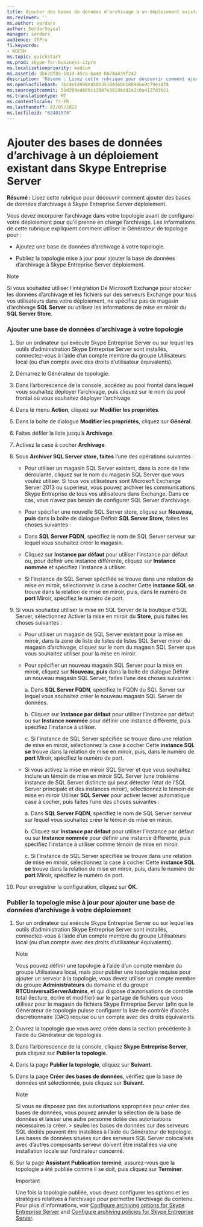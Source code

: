 ```yaml
---
title: Ajouter des bases de données d’archivage à un déploiement existant dans Skype Entreprise Server
ms.reviewer: ''
ms.author: serdars
author: SerdarSoysal
manager: serdars
audience: ITPro
f1.keywords:
- NOCSH
ms.topic: quickstart
ms.prod: skype-for-business-itpro
ms.localizationpriority: medium
ms.assetid: 3b67df85-181d-45ca-ba48-bb74a439f242
description: 'Résumé : Lisez cette rubrique pour découvrir comment ajouter des bases de données d’archivage à Skype Entreprise Server déploiement.'
ms.openlocfilehash: 3bc4e14998e45803518436bb180906e9c79e14f4
ms.sourcegitcommit: 59d209ed669c13807e38196dd2a2c0a4127d3621
ms.translationtype: MT
ms.contentlocale: fr-FR
ms.lasthandoff: 02/05/2022
ms.locfileid: "62401578"
---
```

# <a name="add-archiving-databases-to-an-existing-deployment-in-skype-for-business-server"></a>Ajouter des bases de données d’archivage à un déploiement existant dans Skype Entreprise Server
 
**Résumé :** Lisez cette rubrique pour découvrir comment ajouter des bases de données d’archivage à Skype Entreprise Server déploiement.
  
Vous devez incorporer l’archivage dans votre topologie avant de configurer votre déploiement pour qu’il prenne en charge l’archivage. Les informations de cette rubrique expliquent comment utiliser le Générateur de topologie pour :
  
- Ajoutez une base de données d’archivage à votre topologie.
    
- Publiez la topologie mise à jour pour ajouter la base de données d’archivage à Skype Entreprise Server déploiement.
    
> [!NOTE]
> Si vous souhaitez utiliser l’intégration De Microsoft Exchange pour stocker les données d’archivage et les fichiers sur des serveurs Exchange pour tous vos utilisateurs dans votre déploiement, ne spécifiez pas de magasin d’archivage **SQL Server** ou utilisez les informations de mise en miroir du **SQL Server Store**.
  
### <a name="add-an-archiving-database-to-your-topology"></a>Ajouter une base de données d’archivage à votre topologie

1. Sur un ordinateur qui exécute Skype Entreprise Server ou sur lequel les outils d’administration Skype Entreprise Server sont installés, connectez-vous à l’aide d’un compte membre du groupe Utilisateurs local (ou d’un compte avec des droits d’utilisateur équivalents).
    
2. Démarrez le Générateur de topologie.
    
3. Dans l’arborescence de la console, accédez au pool frontal dans lequel vous souhaitez déployer l’archivage, puis cliquez sur le nom du pool frontal où vous souhaitez déployer l’archivage.
    
4. Dans le menu **Action**, cliquez sur **Modifier les propriétés**. 
    
5. Dans la boîte de dialogue **Modifier les propriétés**, cliquez sur **Général**.
    
6. Faites défiler la liste jusqu’à **Archivage**.
    
7. Activez la case à cocher **Archivage**.
    
8. Sous **Archiver SQL Server store, faites** l’une des opérations suivantes :
    
   - Pour utiliser un magasin SQL Server existant, dans la zone de liste déroulante, cliquez sur le nom du magasin SQL Server que vous voulez utiliser. Si tous vos utilisateurs sont Microsoft Exchange Server 2013 ou supérieur, vous pouvez archiver les communications Skype Entreprise de tous vos utilisateurs dans Exchange. Dans ce cas, vous n’avez pas besoin de configurer SQL Server d’archivage.
    
   - Pour spécifier une nouvelle SQL Server store, cliquez sur **Nouveau, puis** dans la boîte de dialogue Définir **SQL Server Store**, faites les choses suivantes :
    
   - Dans **SQL Server FQDN**, spécifiez le nom de SQL Server serveur sur lequel vous souhaitez créer le magasin.
    
   - Cliquez sur **Instance par défaut** pour utiliser l’instance par défaut ou, pour définir une instance différente, cliquez sur **Instance nommée** et spécifiez l’instance à utiliser.
    
   - Si l’instance de SQL Server spécifiée se trouve dans une relation de mise en miroir, sélectionnez la case à cocher Cette **instance SQL se** trouve dans la relation de mise en miroir, puis, dans le numéro de **port** Miroir, spécifiez le numéro de port.
    
9. Si vous souhaitez utiliser la mise en SQL Server de la boutique d’SQL Server, sélectionnez Activer la mise en miroir du **Store**, puis faites les choses suivantes :
    
   - Pour utiliser un magasin de SQL Server existant pour la mise en miroir, dans la zone  de liste de listes de listes SQL Server miroir du magasin d’archivage, cliquez sur le nom du magasin SQL Server que vous souhaitez utiliser pour la mise en miroir.
    
   - Pour spécifier un nouveau magasin SQL Server pour la mise en miroir, cliquez sur **Nouveau, puis** dans la  boîte de dialogue Définir un nouveau magasin SQL Server, faites l’une des choses suivantes :
    
     a. Dans **SQL Server FQDN**, spécifiez le FQDN du SQL Server sur lequel vous souhaitez créer le nouveau magasin SQL Server de données.
    
     b. Cliquez sur **Instance par défaut** pour utiliser l’instance par défaut ou sur **Instance nommée** pour définir une instance différente, puis spécifiez l’instance à utiliser.
    
     c. Si l’instance de SQL Server spécifiée se trouve dans une relation de mise en miroir, sélectionnez la case à cocher Cette **instance SQL se** trouve dans la relation de mise en miroir, puis, dans le numéro de **port** Miroir, spécifiez le numéro de port.
    
   - Si vous activez la mise en miroir SQL Server et que vous souhaitez inclure un témoin de mise en miroir SQL Server (une troisième instance de SQL Server distincte qui peut détecter l’état de l’SQL Server principale et des instances miroir), sélectionnez le témoin de mise en miroir Utiliser **SQL Server** pour activer leover automatique  case à cocher, puis faites l’une des choses suivantes :
    
     a. Dans **SQL Server FQDN**, spécifiez le nom de SQL Server serveur sur lequel vous souhaitez créer le témoin de mise en miroir.
    
     b. Cliquez sur **Instance par défaut** pour utiliser l’instance par défaut ou sur **Instance nommée** pour définir une instance différente, puis spécifiez l’instance à utiliser comme témoin de mise en miroir.
    
     c. Si l’instance de SQL Server spécifiée se trouve dans une relation de mise en miroir, sélectionnez la case à cocher Cette **instance SQL se** trouve dans la relation de mise en miroir, puis, dans le numéro de **port** Miroir, spécifiez le numéro de port.
    
10. Pour enregistrer la configuration, cliquez sur **OK**.
    
### <a name="publish-the-updated-topology-to-add-an-archiving-database-to-your-deployment"></a>Publier la topologie mise à jour pour ajouter une base de données d’archivage à votre déploiement

1. Sur un ordinateur qui exécute Skype Entreprise Server ou sur lequel les outils d’administration Skype Entreprise Server sont installés, connectez-vous à l’aide d’un compte membre du groupe Utilisateurs local (ou d’un compte avec des droits d’utilisateur équivalents).
    
    > [!NOTE]
    > Vous pouvez définir une topologie à l’aide d’un compte membre du groupe Utilisateurs local, mais pour publier une topologie requise pour ajouter un serveur à la topologie, vous devez utiliser un compte membre du groupe **Administrateurs** du domaine et du groupe **RTCUniversalServerAdmins**, et qui dispose d’autorisations de contrôle total (lecture,  écrire et modifier) sur le partage de fichiers que vous utilisez pour le magasin de fichiers Skype Entreprise Server (afin que le Générateur de topologie puisse configurer la liste de contrôle d’accès discrétionnaire (DAC) requise ou un compte avec des droits équivalents.
  
2. Ouvrez la topologie que vous avez créée dans la section précédente à l’aide du Générateur de topologies.
    
3. Dans l’arborescence de la console, cliquez **Skype Entreprise Server**, puis cliquez sur **Publier la topologie**.
    
4. Dans la page **Publier la topologie**, cliquez sur **Suivant**.
    
5. Dans la page **Créer des bases de données**, vérifiez que la base de données est sélectionnée, puis cliquez sur **Suivant**. 
    
    > [!NOTE]
    > Si vous ne disposez pas des autorisations appropriées pour créer des bases de données, vous pouvez annuler la sélection de la base de données et laisser une autre personne dotée des autorisations nécessaires la créer. > seules les bases de données sur des serveurs SQL dédiés peuvent être installées à l’aide du Générateur de topologie. Les bases de données situées sur des serveurs SQL Server colocalisés avec d’autres composants serveur doivent être installées via une installation locale sur l’ordinateur concerné. 
  
6. Sur la page **Assistant Publication terminé**, assurez-vous que la topologie a été publiée comme il se doit, puis cliquez sur **Terminer**.
    
    > [!IMPORTANT]
    > Une fois la topologie publiée, vous devez configurer les options et les stratégies relatives à l’archivage pour permettre l’archivage du contenu. Pour plus d’informations, voir [Configure archiving options for Skype Entreprise Server](configure-archiving-options.md) and [Configure archiving policies for Skype Entreprise Server](configure-archiving-policies.md). 
  

